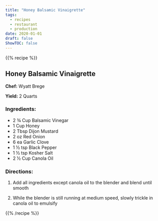 ```yaml
---
title: "Honey Balsamic Vinaigrette"
tags:
  - recipes
  - restaurant
  - production
date: 2020-01-01 
draft: false
ShowTOC: false
---
```


{{% recipe %}}

## Honey Balsamic Vinaigrette

**Chef:** Wyatt Brege

**Yield:** 2 Quarts

### Ingredients:

- 2 ¾ Cup Balsamic Vinegar
- 1 Cup Honey
- 2 Tbsp Dijon Mustard
- 2 oz Red Onion
- 6 ea Garlic Clove
- 1 ½ tsp Black Pepper
- 1 ½ tsp Kosher Salt
- 2 ½ Cup Canola Oil

### Directions:

1.  Add all ingredients except canola oil to the blender and blend until
    smooth

2.  While the blender is still running at medium speed, slowly trickle
    in canola oil to emulsify



{{% /recipe %}}
